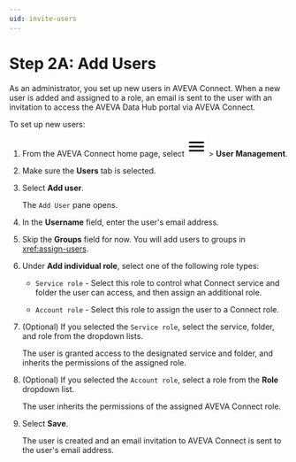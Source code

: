 ```yaml
---
uid: invite-users
---
```


# Step 2A: Add Users

As an administrator, you set up new users in AVEVA Connect. When a new user is added and assigned to a role, an email is sent to the user with an invitation to access the AVEVA Data Hub portal via AVEVA Connect.

To set up new users:

1. From the AVEVA Connect home page, select ![menu](../../../../../_icons/default/menu.svg) > **User Management**.

1. Make sure the **Users** tab is selected.

1. Select **Add user**.

   The `Add User` pane opens.

1. In the **Username** field, enter the user's email address.

1. Skip the **Groups** field for now. You will add users to groups in <xref:assign-users>.

1. Under **Add individual role**, select one of the following role types:

   * `Service role` - Select this role to control what Connect service and folder the user can access, and then assign an additional role.

   * `Account role` - Select this role to assign the user to a Connect role.

1. (Optional) If you selected the `Service role`, select the service, folder, and role from the dropdown lists.

   The user is granted access to the designated service and folder, and inherits the permissions of the assigned role.

1. (Optional) If you selected the `Account role`, select a role from the **Role** dropdown list.

   The user inherits the permissions of the assigned AVEVA Connect role.

1. Select **Save**.

   The user is created and an email invitation to AVEVA Connect is sent to the user's email address.
